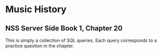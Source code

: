# Music History
## NSS Server Side Book 1, Chapter 20

This is simply a collection of SQL queries. Each query corresponds to a practice question in the chapter.